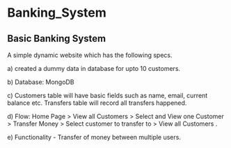 # Banking_System

Basic Banking System
----------------------------------------------------------------------

A simple dynamic website which has the following specs.

a) created a dummy data in database for upto 10 customers. 

b) Database: MongoDB

c) Customers table will have basic fields such as name, email, current balance etc. Transfers table will record all transfers happened.

d) Flow: Home Page > View all Customers > Select and View one Customer > Transfer Money > Select customer to transfer to > View all Customers .

e) Functionality - Transfer of money between multiple users. 

